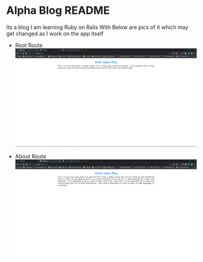# Alpha Blog README

Its a blog I am learning Ruby on Rails With
Below are pics of it which may get changed as I work on the app itself

* Root Route
![Alpha Blog Home](Alpha%20Home.png)

* About Route
![Alpha Blog About](Alpha%20About.png)